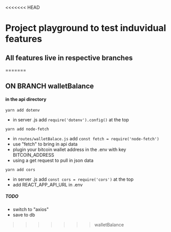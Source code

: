 <<<<<<< HEAD
# Project playground to test induvidual features

## All features live in respective branches
=======
## ON BRANCH walletBalance

#### in the api directory
```
yarn add dotenv
```
- in server .js add ```require('dotenv').config()``` at the top

```
yarn add node-fetch
```
- in ```routes/walletBalace.js``` add ```const fetch = require('node-fetch')```
- use "fetch" to bring in api data
- plugin your bitcoin wallet address in the .env with key BITCOIN_ADDRESS
- using a get request to pull in json data

```
yarn add cors
```
- in server .js add ```const cors = require('cors')``` at the top
- add REACT_APP_API_URL in .env




##### TODO
- switch to "axios"
- save to db


>>>>>>> walletBalance
